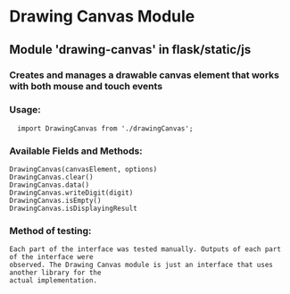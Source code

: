 # Drawing Canvas Module
## Module 'drawing-canvas' in flask/static/js
### Creates and manages a drawable canvas element that works with both mouse and touch events
### Usage: 
	  import DrawingCanvas from './drawingCanvas';
### Available Fields and Methods:
    DrawingCanvas(canvasElement, options)
    DrawingCanvas.clear()
    DrawingCanvas.data()
    DrawingCanvas.writeDigit(digit)
    DrawingCanvas.isEmpty()
    DrawingCanvas.isDisplayingResult
### Method of testing:
	Each part of the interface was tested manually. Outputs of each part of the interface were
    observed. The Drawing Canvas module is just an interface that uses another library for the
    actual implementation.
